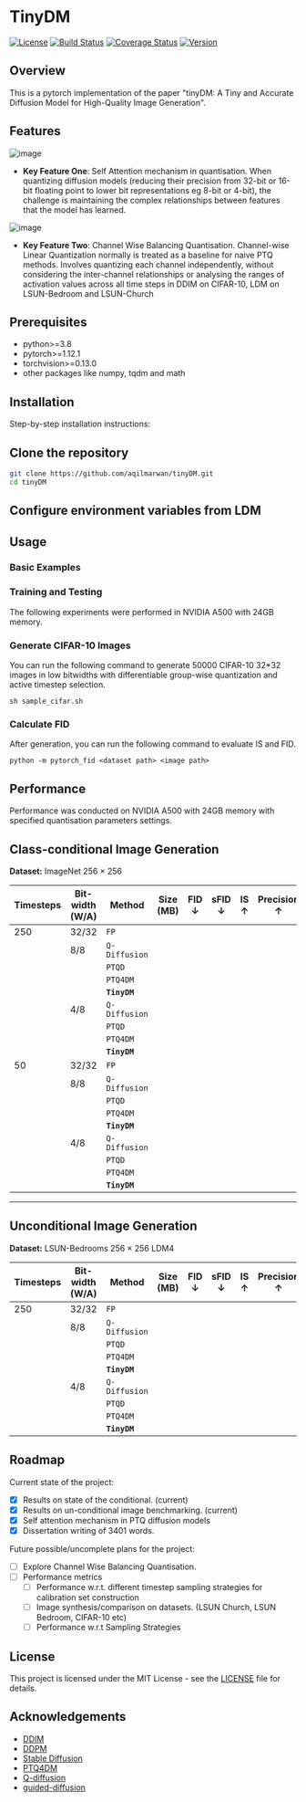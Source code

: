 # TinyDM

[![License](https://img.shields.io/badge/License-MIT-blue.svg)](LICENSE)
[![Build Status](https://img.shields.io/github/workflow/status/username/project/main)](https://github.com/username/project/actions)
[![Coverage Status](https://img.shields.io/codecov/c/github/username/project)](https://codecov.io/gh/username/project)
[![Version](https://img.shields.io/npm/v/project.svg)](https://www.npmjs.com/package/project)

## Overview

This is a pytorch implementation of the paper "tinyDM: A Tiny and Accurate Diffusion Model for High-Quality Image Generation".


## Features
![image](/Users/aqilmarwanazhar/Desktop/Projects/tinyDM/self-attention.png)
- **Key Feature One**: Self Attention mechanism in quantisation.
When quantizing diffusion models (reducing their precision from 32-bit or 16-bit floating point to lower bit representations eg 8-bit or 4-bit), the challenge is maintaining the complex relationships between features that the model has learned.

![image](/Users/aqilmarwanazhar/Desktop/Projects/tinyDM/channel-wise-balancing.png)
- **Key Feature Two**: Channel Wise Balancing Quantisation.
 Channel-wise Linear Quantization normally is treated as a baseline for naive PTQ methods. Involves quantizing each channel independently, without considering the inter-channel relationships or analysing the ranges of activation values across all time steps in DDIM on CIFAR-10, LDM on LSUN-Bedroom and LSUN-Church


## Prerequisites

- python>=3.8
- pytorch>=1.12.1
- torchvision>=0.13.0 
- other packages like numpy, tqdm and math

## Installation

Step-by-step installation instructions:


## Clone the repository
```bash
git clone https://github.com/aqilmarwan/tinyDM.git
cd tinyDM
```

## Configure environment variables from LDM

## Usage

### Basic Examples

### Training and Testing

The following experiments were performed in NVIDIA A500 with 24GB memory.

### Generate CIFAR-10 Images

You can run the following command to generate 50000 CIFAR-10 32*32 images in low bitwidths with differentiable group-wise quantization and active timestep selection.

```
sh sample_cifar.sh
```

### Calculate FID

After generation, you can run the following command to evaluate IS and FID.

```
python -m pytorch_fid <dataset path> <image path>
```

## Performance

Performance was conducted on NVIDIA A500 with 24GB memory with specified quantisation parameters settings.

## Class-conditional Image Generation
**Dataset:** ImageNet 256 × 256  

| Timesteps | Bit-width (W/A) | Method        | Size (MB) | FID ↓ | sFID ↓ | IS ↑ | Precision ↑ |
|-----------|----------------|--------------|-----------|-------|--------|------|------------|
| 250       | 32/32          | `FP`         |           |       |        |      |            |
|           | 8/8            | `Q-Diffusion` |           |       |        |      |            |
|           |                | `PTQD`        |           |       |        |      |            |
|           |                | `PTQ4DM`      |           |       |        |      |            |
|           |                | **`TinyDM`**  |           |       |        |      |            |
|           | 4/8            | `Q-Diffusion` |           |       |        |      |            |
|           |                | `PTQD`        |           |       |        |      |            |
|           |                | `PTQ4DM`      |           |       |        |      |            |
|           |                | **`TinyDM`**  |           |       |        |      |            |
| 50        | 32/32          | `FP`         |           |       |        |      |            |
|           | 8/8            | `Q-Diffusion` |           |       |        |      |            |
|           |                | `PTQD`        |           |       |        |      |            |
|           |                | `PTQ4DM`      |           |       |        |      |            |
|           |                | **`TinyDM`**  |           |       |        |      |            |
|           | 4/8            | `Q-Diffusion` |           |       |        |      |            |
|           |                | `PTQD`        |           |       |        |      |            |
|           |                | `PTQ4DM`      |           |       |        |      |            |
|           |                | **`TinyDM`**  |           |       |        |      |            |

---

## Unconditional Image Generation
**Dataset:** LSUN-Bedrooms 256 × 256 LDM4  

| Timesteps | Bit-width (W/A) | Method        | Size (MB) | FID ↓ | sFID ↓ | IS ↑ | Precision ↑ |
|-----------|----------------|--------------|-----------|-------|--------|------|------------|
| 250       | 32/32          | `FP`         |           |       |        |      |            |
|           | 8/8            | `Q-Diffusion` |           |       |        |      |            |
|           |                | `PTQD`        |           |       |        |      |            |
|           |                | `PTQ4DM`      |           |       |        |      |            |
|           |                | **`TinyDM`**  |           |       |        |      |            |
|           | 4/8            | `Q-Diffusion` |           |       |        |      |            |
|           |                | `PTQD`        |           |       |        |      |            |
|           |                | `PTQ4DM`      |           |       |        |      |            |
|           |                | **`TinyDM`**  |           |       |        |      |            |


## Roadmap
Current state of the project:

- [x] Results on state of the conditional. (current)
- [x] Results on un-conditional image benchmarking. (current)
- [x] Self attention mechanism in PTQ diffusion models
- [x] Dissertation writing of 3401 words.

Future possible/uncomplete plans for the project:

- [ ] Explore Channel Wise Balancing Quantisation.
- [ ] Performance metrics
  - [ ] Performance w.r.t. different timestep sampling strategies for calibration set construction
  - [ ] Image synthesis/comparison on datasets. (LSUN Church, LSUN Bedroom, CIFAR-10 etc)
  - [ ] Performance w.r.t Sampling Strategies

## License

This project is licensed under the MIT License - see the [LICENSE](LICENSE) file for details.

## Acknowledgements

- [DDIM](https://github.com/ermongroup/ddim)
- [DDPM](https://github.com/hojonathanho/diffusion)
- [Stable Diffusion](https://github.com/Stability-AI/stablediffusion)
- [PTQ4DM](https://github.com/42Shawn/PTQ4DM)
- [Q-diffusion](https://github.com/Xiuyu-Li/q-diffusion)
- [guided-diffusion](https://github.com/openai/guided-diffusion)

